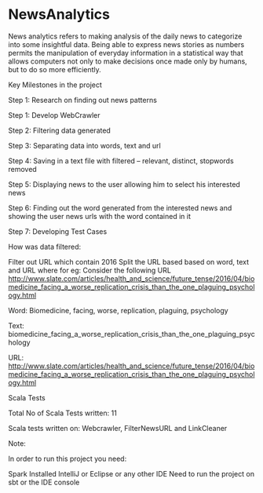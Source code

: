 # NewsAnalytics
News analytics refers to making analysis of the daily news to categorize into some insightful data. Being able to express news stories as numbers permits the manipulation of everyday information in a statistical  way that allows computers not only to make decisions once made only by humans, but to do so more  efficiently. 

Key Milestones in the project

Step 1: Research on finding out news patterns

Step 1: Develop WebCrawler 

Step 2: Filtering data generated 

Step 3:  Separating data into words, text and url

Step 4: Saving in a text file with filtered – relevant, distinct, stopwords removed

Step 5: Displaying news to the user allowing him to select his interested news

Step 6: Finding out the word generated from the interested news and showing the user news urls with the word contained in it

Step 7: Developing Test Cases


How was data filtered:

Filter out URL which contain 2016 
Split the URL based based on word, text and URL where
for eg: Consider the following URL http://www.slate.com/articles/health_and_science/future_tense/2016/04/biomedicine_facing_a_worse_replication_crisis_than_the_one_plaguing_psychology.html

Word: Biomedicine, facing, worse, replication, plaguing, psychology

Text: biomedicine_facing_a_worse_replication_crisis_than_the_one_plaguing_psychology

URL: http://www.slate.com/articles/health_and_science/future_tense/2016/04/biomedicine_facing_a_worse_replication_crisis_than_the_one_plaguing_psychology.html


Scala Tests

Total No of Scala Tests written: 11

Scala tests written on: Webcrawler, FilterNewsURL and LinkCleaner



Note:

In order to run this project you need:

Spark Installed
IntelliJ or Eclipse or any other IDE
Need to run the project on sbt or the IDE console





